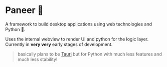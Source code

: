 # Paneer 🍲

A framework to build desktop applications using web technologies and Python 🐍.

Uses the internal webview to render UI and python for the logic layer. Currently in **very very** early stages of development.

> basically plans to be [Tauri](https://github.com/tauri-apps/tauri) but for Python with much less features and much less stability!
